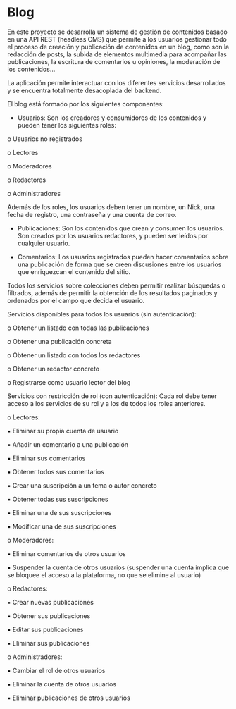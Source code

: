 # Blog

En este proyecto se desarrolla un sistema de gestión de contenidos basado en una API REST (headless CMS) que permite a los usuarios gestionar todo el proceso de creación y publicación de contenidos en un blog, como son la redacción de posts, la subida de elementos multimedia para acompañar las publicaciones, la escritura de comentarios u opiniones, la moderación de los contenidos...

La aplicación permite interactuar con los diferentes servicios desarrollados y se encuentra totalmente desacoplada del backend. 

El blog está formado por los siguientes componentes:

- Usuarios: Son los creadores y consumidores de los contenidos y pueden tener los siguientes roles:

o Usuarios no registrados

o Lectores

o Moderadores

o Redactores

o Administradores

Además de los roles, los usuarios deben tener un nombre, un Nick, una fecha de registro, una contraseña y una cuenta de correo.

- Publicaciones: Son los contenidos que crean y consumen los usuarios. Son creados por los usuarios redactores, y pueden ser leídos por cualquier usuario.

- Comentarios: Los usuarios registrados pueden hacer comentarios sobre una publicación de forma que se creen discusiones entre los usuarios que enriquezcan el contenido del sitio.

Todos los servicios sobre colecciones deben permitir realizar búsquedas o filtrados, además de permitir la obtención de los resultados paginados y ordenados por el campo que decida el usuario.

Servicios disponibles para todos los usuarios (sin autenticación):

o Obtener un listado con todas las publicaciones

o Obtener una publicación concreta

o Obtener un listado con todos los redactores

o Obtener un redactor concreto

o Registrarse como usuario lector del blog

Servicios con restricción de rol (con autenticación): Cada rol debe tener acceso a los servicios de su rol y a los de todos los roles anteriores.

o Lectores:

▪ Eliminar su propia cuenta de usuario

▪ Añadir un comentario a una publicación

▪ Eliminar sus comentarios

▪ Obtener todos sus comentarios

▪ Crear una suscripción a un tema o autor concreto

▪ Obtener todas sus suscripciones

▪ Eliminar una de sus suscripciones

▪ Modificar una de sus suscripciones

o Moderadores:

▪ Eliminar comentarios de otros usuarios

▪ Suspender la cuenta de otros usuarios (suspender una cuenta implica que se bloquee el acceso a la plataforma, no que se elimine al usuario)

o Redactores:

▪ Crear nuevas publicaciones

▪ Obtener sus publicaciones

▪ Editar sus publicaciones

▪ Eliminar sus publicaciones

o Administradores:

▪ Cambiar el rol de otros usuarios

▪ Eliminar la cuenta de otros usuarios

▪ Eliminar publicaciones de otros usuarios
